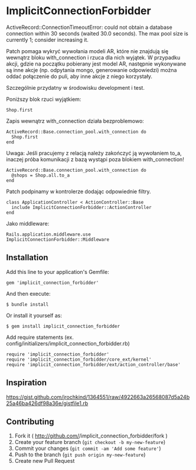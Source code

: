 # ImplicitConnectionForbidder

ActiveRecord::ConnectionTimeoutError: could not obtain a database connection within 30 seconds (waited 30.0 seconds). The max pool size is currently 1; consider increasing it.

Patch pomaga wykryć wywołania modeli AR, które nie znajdują się wewnątrz bloku with_connection
i rzuca dla nich wyjątek.
W przypadku akcji, gdzie na początku pobierany jest model AR,
następnie wykonywane są inne akcje (np. odpytania mongo, generowanie odpowiedzi)
można oddać połączenie do puli, aby inne akcje z niego korzystały.

Szczególnie przydatny w środowisku development i test.

Poniższy blok rzuci wyjątkiem:

    Shop.first

Zapis wewnątrz with_connection działa bezproblemowo:

    ActiveRecord::Base.connection_pool.with_connection do
      Shop.first
    end

Uwaga: Jeśli pracujemy z relacją należy zakończyć ją wywołaniem to_a,
inaczej próba komunikacji z bazą wystąpi poza blokiem with_connection!

    ActiveRecord::Base.connection_pool.with_connection do
      @shops = Shop.all.to_a
    end

Patch podpinamy w kontrolerze dodając odpowiednie filtry.

    class ApplicationController < ActionController::Base
      include ImplicitConnectionForbidder::ActionController
    end

Jako middleware:

    Rails.application.middleware.use ImplicitConnectionForbidder::Middleware

## Installation

Add this line to your application's Gemfile:

    gem 'implicit_connection_forbidder'

And then execute:

    $ bundle install

Or install it yourself as:

    $ gem install implicit_connection_forbidder

Add require statements (ex. config/initializers/implicit_connection_forbidder.rb)

    require 'implicit_connection_forbidder'
    require 'implicit_connection_forbidder/core_ext/kernel'
    require 'implicit_connection_forbidder/ext/action_controller/base'

## Inspiration

https://gist.github.com/jrochkind/1364551/raw/4922663a26568087d5a24b25a46ba426df98a36e/gistfile1.rb

## Contributing

1. Fork it ( http://github.com/<my-github-username>/implicit_connection_forbidder/fork )
2. Create your feature branch (`git checkout -b my-new-feature`)
3. Commit your changes (`git commit -am 'Add some feature'`)
4. Push to the branch (`git push origin my-new-feature`)
5. Create new Pull Request

